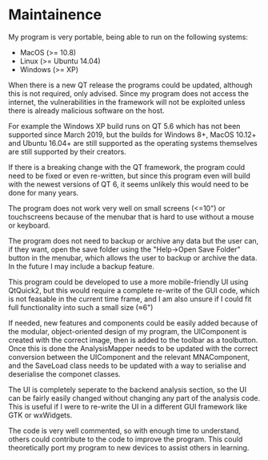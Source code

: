 # Maintainence

My program is very portable, being able to run on the following systems:

- MacOS (>= 10.8)
- Linux (>= Ubuntu 14.04)
- Windows (>= XP)

When there is a new QT release the programs could be updated, although this is not required, only advised. Since my program does not access the internet, the vulnerabilities in the framework will not be exploited unless there is already malicious software on the host.

For example the Windows XP build runs on QT 5.6 which has not been supported since March 2019, but the builds for Windows 8+, MacOS 10.12+ and Ubuntu 16.04+ are still supported as the operating systems themselves are still supported by their creators.

If there is a breaking change with the QT framework, the program could need to be fixed or even re-written, but since this program even will build with the newest versions of QT 6, it seems unlikely this would need to be done for many years.

The program does not work very well on small screens (\<=10") or touchscreens because of the menubar that is hard to use without a mouse or keyboard.

The program does not need to backup or archive any data but the user can, if they want, open the save folder using the "Help->Open Save Folder" button in the menubar, which allows the user to backup or archive the data. In the future I may include a backup feature.

This program could be developed to use a more mobile-friendly UI using QtQuick2, but this would require a complete re-write of the GUI code, which is not feasable in the current time frame, and I am also unsure if I could fit full functionality into such a small size (≈6")

If needed, new features and components could be easily added because of the modular, object-oriented design of my program, the UIComponent is created with the correct image, then is added to the toolbar as a toolbutton. Once this is done the AnalysisMapper needs to be updated with the correct conversion between the UIComponent and the relevant MNAComponent, and the SaveLoad class needs to be updated with a way to serialise and deserialise the componet classes.

The UI is completely seperate to the backend analysis section, so the UI can be fairly easily changed without changing any part of the analysis code. This is useful if I were to re-write the UI in a different GUI framework like GTK or wxWidgets.

The code is very well commented, so with enough time to understand, others could contribute to the code to improve the program. This could theoretically port my program to new devices to assist others in learning.
